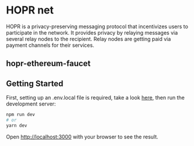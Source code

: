 # HOPR net

HOPR is a privacy-preserving messaging protocol that incentivizes users to participate in the network. It provides privacy by relaying messages via several relay nodes to the recipient. Relay nodes are getting paid via payment channels for their services.

## hopr-ethereum-faucet

## Getting Started

First, setting up an .env.local file is required, take a look [here](./.env.example.local), then run the development server:

```bash
npm run dev
# or
yarn dev
```

Open [http://localhost:3000](http://localhost:3000) with your browser to see the result.
